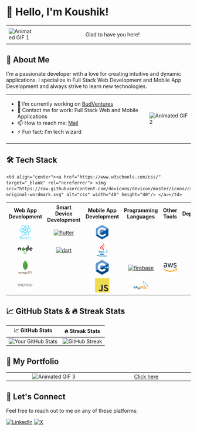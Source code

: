 # 👋 Hello, I'm Koushik!
<table width="100%">
  <tr>
    <td>
      <img src="https://i.giphy.com/media/v1.Y2lkPTc5MGI3NjExcGdwdTJnbHp1Z2k0cTNoeWE1bzZna3Y2cmhleHpjejNvMG8yMWpiOSZlcD12MV9pbnRlcm5hbF9naWZfYnlfaWQmY3Q9Zw/c2lbMLWfL1mQ8/giphy.gif" width="500" height="auto" alt="Animated GIF 1" />
<!--  
      Smiling guy : https://i.giphy.com/media/v1.Y2lkPTc5MGI3NjExeDRncTI2OWh4cjY5aXkzc3J4dXlkMDRndzF0d2d1cWQwaTR0eTE1ZiZlcD12MV9pbnRlcm5hbF9naWZfYnlfaWQmY3Q9Zw/aqOUrkDo2fdyE/giphy.gif
      Eren : https://i.giphy.com/media/v1.Y2lkPTc5MGI3NjExcGdwdTJnbHp1Z2k0cTNoeWE1bzZna3Y2cmhleHpjejNvMG8yMWpiOSZlcD12MV9pbnRlcm5hbF9naWZfYnlfaWQmY3Q9Zw/c2lbMLWfL1mQ8/giphy.gif -->
    </td>
    <td width="500">
     <p align="center">Glad to have you here!</p>
    </td>
  </tr>
</table>


## 🚀 About Me
<p>
    I'm a passionate developer with a love for creating intuitive and dynamic applications. I specialize in Full Stack Web Development and Mobile App Development and always strive to learn new technologies.
  </p>

<table width="100%">
  <tr>
    <td>
      <ul>
        <li>🔭 I’m currently working on <a href="https://github.com/">BudVentures</a></li>
        <li>💬 Contact me for work: Full Stack Web and Mobile Applications</li>
        <li>📫 How to reach me: <a href="mailto:koushikadakka07@gmail.com">Mail</a></li>
        <li>⚡ Fun fact: I'm tech wizard</li>
      </ul>
    </td>
    <td>
      <img src="https://camo.githubusercontent.com/19db51af5f90f1b152bc0b9078f5fe97053955be5074f03f17019c70345bdcdb/68747470733a2f2f6d69726f2e6d656469756d2e636f6d2f6d61782f313336302f302a37513379765349765f7430696f4a2d5a2e676966" width="500" height="auto" alt="Animated GIF 2" />
    </td>
  </tr>
</table>




## 🛠️ Tech Stack
<table width="100%">
  <tr align="center">
    <th>Web App Development</th>
    <th>Smart Device Development</th>
    <th>Mobile App Development</th>
    <th>Programming Languages</th>
    <th>Other Tools</th>
    <th>Deployment</th>
  </tr>
  <tr>
    <td align="center"><a href="https://reactjs.org/" target="_blank" rel="noreferrer"> <img src="https://raw.githubusercontent.com/devicons/devicon/master/icons/react/react-original-wordmark.svg" alt="react" width="40" height="40"/> </a></td>
    <td align="center"><a href="https://flutter.dev" target="_blank" rel="noreferrer"> <img src="https://www.vectorlogo.zone/logos/flutterio/flutterio-icon.svg" alt="flutter" width="40" height="40"/> </a></td>
    <td align="center">
  <a href="https://en.wikipedia.org/wiki/C_(programming_language)" target="_blank" rel="noreferrer">
    <img src="https://raw.githubusercontent.com/devicons/devicon/master/icons/c/c-original.svg" alt="c" width="40" height="40"/>
  </a>
</td>

    <td align="center"><a href="https://www.w3schools.com/css/" target="_blank" rel="noreferrer"> <img src="https://raw.githubusercontent.com/devicons/devicon/master/icons/css3/css3-original-wordmark.svg" alt="css" width="40" height="40"/> </a></td>
<!--     <td align="center"><a href="https://www.netlify.com/" target="_blank" rel="noreferrer"> <img src="https://raw.githubusercontent.com/devicons/devicon/master/icons/netlify/netlify-original.svg" alt="netlify" width="40" height="40"/> </a></td> -->
  </tr>
  <tr>
    <td align="center"><a href="https://nodejs.org" target="_blank" rel="noreferrer"> <img src="https://raw.githubusercontent.com/devicons/devicon/master/icons/nodejs/nodejs-original-wordmark.svg" alt="nodejs" width="40" height="40"/> </a></td>
    <td align="center"><a href="https://dart.dev" target="_blank" rel="noreferrer"> <img src="https://www.vectorlogo.zone/logos/dartlang/dartlang-icon.svg" alt="dart" width="40" height="40"/> </a></td>
    <td align="center"><a href="https://www.java.com" target="_blank" rel="noreferrer"> <img src="https://raw.githubusercontent.com/devicons/devicon/master/icons/java/java-original.svg" alt="java" width="40" height="40"/> </a></td>
<!--     <td align="center"><a href="https://www.chartjs.org" target="_blank" rel="noreferrer"> <img src="https://www.chartjs.org/media/logo-title.svg" alt="chartjs" width="40" height="40"/> </a></td> -->
<!--     <td align="center"><a href="https://www.docker.com/" target="_blank" rel="noreferrer"> <img src="https://raw.githubusercontent.com/devicons/devicon/master/icons/docker/docker-original-wordmark.svg" alt="docker" width="40" height="40"/> </a></td> -->
  </tr>
  <tr>
    <td align="center"><a href="https://www.mongodb.com/" target="_blank" rel="noreferrer"> <img src="https://raw.githubusercontent.com/devicons/devicon/master/icons/mongodb/mongodb-original-wordmark.svg" alt="mongodb" width="40" height="40"/> </a></td>
    <td align="center"></td>
    <td align="center"><a href="https://www.cplusplus.com/" target="_blank" rel="noreferrer"> <img src="https://raw.githubusercontent.com/devicons/devicon/master/icons/cplusplus/cplusplus-original.svg" alt="c++" width="40" height="40"/> </a></td>
    <td align="center"><a href="https://firebase.google.com/" target="_blank" rel="noreferrer"> <img src="https://www.vectorlogo.zone/logos/firebase/firebase-icon.svg" alt="firebase" width="40" height="40"/> </a></td>
    <td align="center"><a href="https://aws.amazon.com" target="_blank" rel="noreferrer"> <img src="https://raw.githubusercontent.com/devicons/devicon/master/icons/amazonwebservices/amazonwebservices-original-wordmark.svg" alt="aws" width="40" height="40"/> </a></td>
  </tr>
  <tr>
    <td align="center"><a href="https://expressjs.com" target="_blank" rel="noreferrer"> <img src="https://raw.githubusercontent.com/devicons/devicon/master/icons/express/express-original-wordmark.svg" alt="express" width="40" height="40"/> </a></td>
    <td align="center"></td>
    <td align="center"><a href="https://developer.mozilla.org/en-US/docs/Web/JavaScript" target="_blank" rel="noreferrer"> <img src="https://raw.githubusercontent.com/devicons/devicon/master/icons/javascript/javascript-original.svg" alt="javascript" width="40" height="40"/> </a></td>
    <td align="center"><a href="https://www.mysql.com/" target="_blank" rel="noreferrer"> <img src="https://raw.githubusercontent.com/devicons/devicon/master/icons/mysql/mysql-original-wordmark.svg" alt="mysql" width="40" height="40"/> </a></td>
    <td></td>
  </tr>
</table>



## 📈 GitHub Stats & 🔥 Streak Stats

| 📈 GitHub Stats                          | 🔥 Streak Stats                             |
|------------------------------------------|------------------------------------------|
| <img src="https://github-readme-stats.vercel.app/api?username=koushikgithubrit&show_icons=true&theme=radical" alt="Your GitHub Stats" /> | <img src="https://github-readme-streak-stats.herokuapp.com/?user=koushikgithubrit&theme=radical" alt="GitHub Streak" /> |


## 📣 My Portfolio
<table width="100%">
  <tr>
    <td align="center" width="500">
      <img src="https://i.giphy.com/media/v1.Y2lkPTc5MGI3NjExcDhtMm5oMWlkNHlmbGF5MGt3eGhpbXRkeXpxMXI4OXJnczVnenp1NCZlcD12MV9pbnRlcm5hbF9naWZfYnlfaWQmY3Q9Zw/rG1op9e1QFBvi/giphy.gif" alt="Animated GIF 3" />
    </td>
    <td align="center" width="500">
      <a href="https://-portfolio.netlify.app/" target="_blank" rel="noreferrer">Click here</a>
    </td>
  </tr>
</table>


## 🤝 Let's Connect

Feel free to reach out to me on any of these platforms:

<div>
  <a href="https://www.linkedin.com/in/koushik-adak-187669248/" target="_blank"><img src="https://img.icons8.com/ios-filled/50/0077B5/linkedin-circled.png" alt="LinkedIn" width="auto" height="40"/></a>
  <a href="https://x.com/" target="_blank"><img src="https://cdn.freelogovectors.net/wp-content/uploads/2023/07/twitter-x-logo-freelogovectors.net_.png" alt="X" width="auto" height="40"/></a>
</div>
